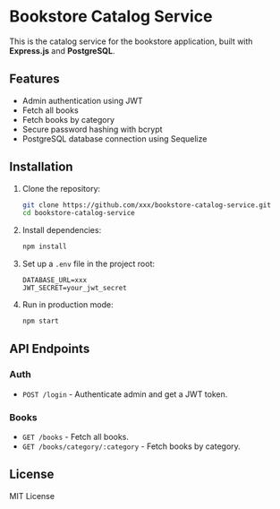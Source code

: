 # Bookstore Catalog Service

This is the catalog service for the bookstore application, built with **Express.js** and **PostgreSQL**.

## Features

- Admin authentication using JWT
- Fetch all books
- Fetch books by category
- Secure password hashing with bcrypt
- PostgreSQL database connection using Sequelize

## Installation

1. Clone the repository:
   ```sh
   git clone https://github.com/xxx/bookstore-catalog-service.git
   cd bookstore-catalog-service
   ```

2. Install dependencies:
   ```sh
   npm install
   ```

3. Set up a `.env` file in the project root:
   ```
   DATABASE_URL=xxx
   JWT_SECRET=your_jwt_secret
   ```

4. Run in production mode:
   ```sh
   npm start
   ```

## API Endpoints

### **Auth**
- `POST /login` - Authenticate admin and get a JWT token.

### **Books**
- `GET /books` - Fetch all books.
- `GET /books/category/:category` - Fetch books by category.

## License

MIT License
